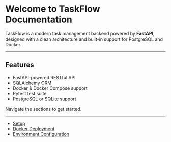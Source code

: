 # Welcome to TaskFlow Documentation

TaskFlow is a modern task management backend powered by **FastAPI**, designed with a clean architecture and built-in support for PostgreSQL and Docker.

---

## Features

* FastAPI-powered RESTful API
* SQLAlchemy ORM
* Docker & Docker Compose support
* Pytest test suite
* PostgreSQL or SQLite support

Navigate the sections to get started.

---

* [Setup](setup.md)
* [Docker Deployment](docker.md)
* [Environment Configuration](env.md)
